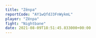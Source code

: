 ```yaml
---
title: "Zênpa"
reportCode: "AY1wQfdJ3FnWykmL"
player: "Zênpa"
fight: "Nightbane"
date: 2021-08-09T18:51:45.833000+00:00
---
```

